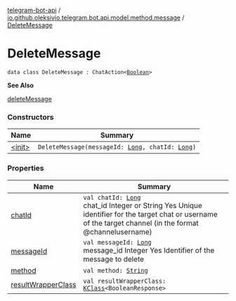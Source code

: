 [telegram-bot-api](../../index.md) / [io.github.oleksivio.telegram.bot.api.model.method.message](../index.md) / [DeleteMessage](./index.md)

# DeleteMessage

`data class DeleteMessage : ChatAction<`[`Boolean`](https://kotlinlang.org/api/latest/jvm/stdlib/kotlin/-boolean/index.html)`>`

**See Also**

[deleteMessage](#)

### Constructors

| Name | Summary |
|---|---|
| [&lt;init&gt;](-init-.md) | `DeleteMessage(messageId: `[`Long`](https://kotlinlang.org/api/latest/jvm/stdlib/kotlin/-long/index.html)`, chatId: `[`Long`](https://kotlinlang.org/api/latest/jvm/stdlib/kotlin/-long/index.html)`)` |

### Properties

| Name | Summary |
|---|---|
| [chatId](chat-id.md) | `val chatId: `[`Long`](https://kotlinlang.org/api/latest/jvm/stdlib/kotlin/-long/index.html)<br>chat_id Integer or String Yes Unique identifier for the target chat or username of the target channel (in the format @channelusername) |
| [messageId](message-id.md) | `val messageId: `[`Long`](https://kotlinlang.org/api/latest/jvm/stdlib/kotlin/-long/index.html)<br>message_id Integer Yes Identifier of the message to delete |
| [method](method.md) | `val method: `[`String`](https://kotlinlang.org/api/latest/jvm/stdlib/kotlin/-string/index.html) |
| [resultWrapperClass](result-wrapper-class.md) | `val resultWrapperClass: `[`KClass`](https://kotlinlang.org/api/latest/jvm/stdlib/kotlin.reflect/-k-class/index.html)`<BooleanResponse>` |
